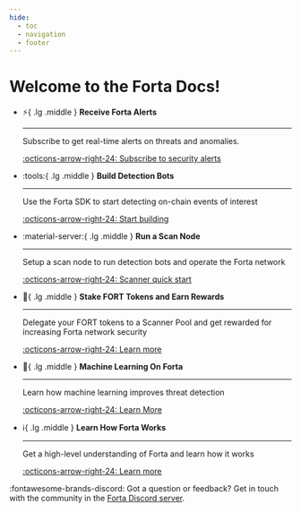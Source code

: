 ```yaml
---
hide:
  - toc
  - navigation
  - footer
---
```


# Welcome to the Forta Docs!

<div class="grid cards" markdown>


-   :zap:{ .lg .middle } __Receive Forta Alerts__

    ---

    Subscribe to get real-time alerts on threats and anomalies.

    [:octicons-arrow-right-24: Subscribe to security alerts](receive-forta-alerts.md)

-   :tools:{ .lg .middle } __Build Detection Bots__

    ---

    Use the Forta SDK to start detecting on-chain events of interest

    [:octicons-arrow-right-24: Start building](quickstart.md)

-   :material-server:{ .lg .middle } __Run a Scan Node__

    ---

    Setup a scan node to run detection bots and operate the Forta network

    [:octicons-arrow-right-24: Scanner quick start](scanner-quickstart.md)

-   :bank:{ .lg .middle } __Stake FORT Tokens and Earn Rewards__

    ---

    Delegate your FORT tokens to a Scanner Pool and get rewarded for increasing Forta network security

    [:octicons-arrow-right-24: Learn more](delegated-staking-introduction.md)

-   :robot:{ .lg .middle } __Machine Learning On Forta__

    ---

    Learn how machine learning improves threat detection

    [:octicons-arrow-right-24: Learn More](ml-with-forta.md)

-   :information_source:{ .lg .middle } __Learn How Forta Works__

    ---

    Get a high-level understanding of Forta and learn how it works

    [:octicons-arrow-right-24: Learn more](what-is-forta.md)

</div>


:fontawesome-brands-discord: Got a question or feedback? Get in touch with the community in the [Forta Discord server](https://discord.com/invite/fortanetwork).<br><br>

